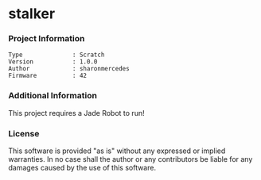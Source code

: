 stalker
================



### Project Information
```
Type              : Scratch
Version           : 1.0.0
Author            : sharonmercedes
Firmware          : 42
```

### Additional Information
This project requires a Jade Robot to run!

### License
This software is provided "as is" without any expressed or implied warranties.  In no case shall the author or any contributors be liable for any damages caused by the use of this software.

